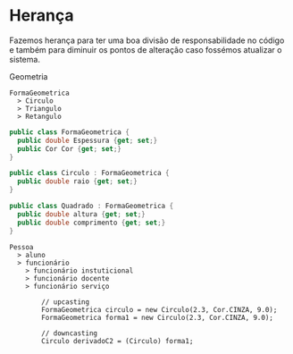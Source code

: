 # Herança

Fazemos herança para ter uma boa divisão de responsabilidade no código e também para diminuir os pontos de alteração caso fossémos atualizar o sistema.

Geometria
```
FormaGeometrica
  > Circulo
  > Triangulo
  > Retangulo
```

```c#
public class FormaGeometrica {
  public double Espessura {get; set;}
  public Cor Cor {get; set;}  
}
```

```c#
public class Circulo : FormaGeometrica {
  public double raio {get; set;}
}
```

```c#
public class Quadrado : FormaGeometrica {
  public double altura {get; set;}
  public double comprimento {get; set;}
}
```

```
Pessoa
  > aluno
  > funcionário
    > funcionário instuticional
    > funcionário docente
    > funcionário serviço
```


            // upcasting
            FormaGeometrica circulo = new Circulo(2.3, Cor.CINZA, 9.0);
            FormaGeometrica forma1 = new Circulo(2.3, Cor.CINZA, 9.0);

            // downcasting
            Circulo derivadoC2 = (Circulo) forma1;